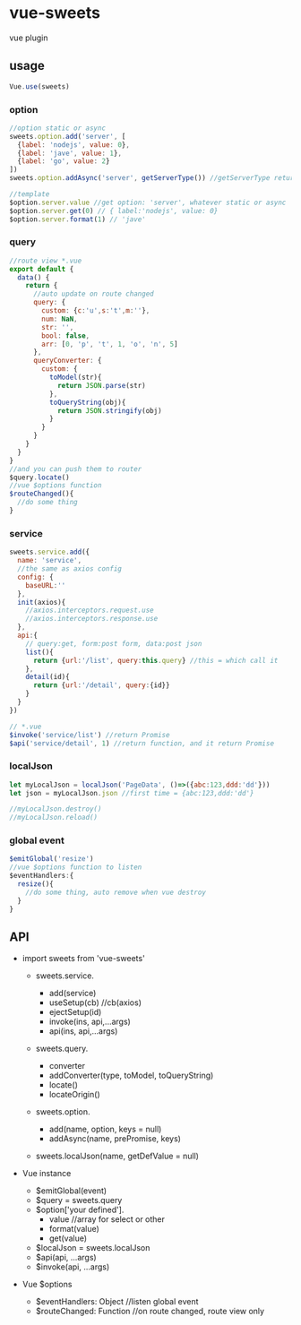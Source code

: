 # vue-sweets

vue plugin

## usage

```js
Vue.use(sweets)
```

### option

```js
//option static or async
sweets.option.add('server', [
  {label: 'nodejs', value: 0},
  {label: 'jave', value: 1},
  {label: 'go', value: 2}
])
sweets.option.addAsync('server', getServerType()) //getServerType return Promise

//template
$option.server.value //get option: 'server', whatever static or async
$option.server.get(0) // { label:'nodejs', value: 0}
$option.server.format(1) // 'jave'
```

### query

```js
//route view *.vue
export default {
  data() {
    return {
      //auto update on route changed
      query: {
        custom: {c:'u',s:'t',m:''},
        num: NaN,
        str: '',
        bool: false,
        arr: [0, 'p', 't', 1, 'o', 'n', 5]
      },
      queryConverter: {
        custom: {
          toModel(str){
            return JSON.parse(str)
          },
          toQueryString(obj){
            return JSON.stringify(obj)
          }
        }
      }
    }
  }
}
//and you can push them to router
$query.locate()
//vue $options function
$routeChanged(){
  //do some thing
}
```

### service
```js
sweets.service.add({
  name: 'service',
  //the same as axios config
  config: {
    baseURL:''
  },
  init(axios){
    //axios.interceptors.request.use
    //axios.interceptors.response.use
  },
  api:{
    // query:get, form:post form, data:post json
    list(){
      return {url:'/list', query:this.query} //this = which call it
    },
    detail(id){
      return {url:'/detail', query:{id}}
    }
  }
})

// *.vue
$invoke('service/list') //return Promise
$api('service/detail', 1) //return function, and it return Promise
```

### localJson
```js
let myLocalJson = localJson('PageData', ()=>({abc:123,ddd:'dd'}))
let json = myLocalJson.json //first time = {abc:123,ddd:'dd'}

//myLocalJson.destroy()
//myLocalJson.reload()
```

### global event
```js
$emitGlobal('resize')
//vue $options function to listen
$eventHandlers:{
  resize(){
    //do some thing, auto remove when vue destroy
  }
}
```

## API

- import sweets from 'vue-sweets'
  - sweets.service.
    - add(service)
    - useSetup(cb) //cb(axios)
    - ejectSetup(id)
    - invoke(ins, api,...args)
    - api(ins, api,...args)

  - sweets.query.
    - converter
    - addConverter(type, toModel, toQueryString)
    - locate()
    - locateOrigin()

  - sweets.option.
    - add(name, option, keys = null)
    - addAsync(name, prePromise, keys)

  - sweets.localJson(name, getDefValue = null)

- Vue instance
  - $emitGlobal(event)
  - $query = sweets.query
  - $option['your defined'].
    - value //array for select or other
    - format(value)
    - get(value)
  - $localJson = sweets.localJson
  - $api(api, ...args)
  - $invoke(api, ...args)

- Vue $options
  - $eventHandlers: Object //listen global event
  - $routeChanged: Function //on route changed, route view only